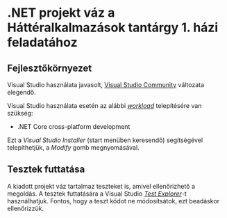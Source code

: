 # .NET projekt váz a Háttéralkalmazások tantárgy 1. házi feladatához

## Fejlesztőkörnyezet

Visual Studio használata javasolt, [Visual Studio Community](https://visualstudio.microsoft.com/vs/community/) változata elegendő.

Visual Studio használata esetén az alábbi [_workload_](https://docs.microsoft.com/en-us/visualstudio/install/install-visual-studio?view=vs-2019#step-4---choose-workloads) telepítésére van szükség:

- .NET Core cross-platform development

Ezt a _Visual Studio Installer_ (start menüben keresendő) segítségével telepíthetjük, a _Modify_ gomb megnyomásával.

## Tesztek futtatása

A kiadott projekt váz tartalmaz teszteket is, amivel ellenőrizhető a megoldás. A tesztek futtatására a Visual Studio [_Test Explorer_](https://docs.microsoft.com/en-us/visualstudio/test/run-unit-tests-with-test-explorer?view=vs-2019)-t használhatjuk. Fontos, hogy a teszt kódot ne módosítsátok, ezt beadáskor ellenőrizzük.
